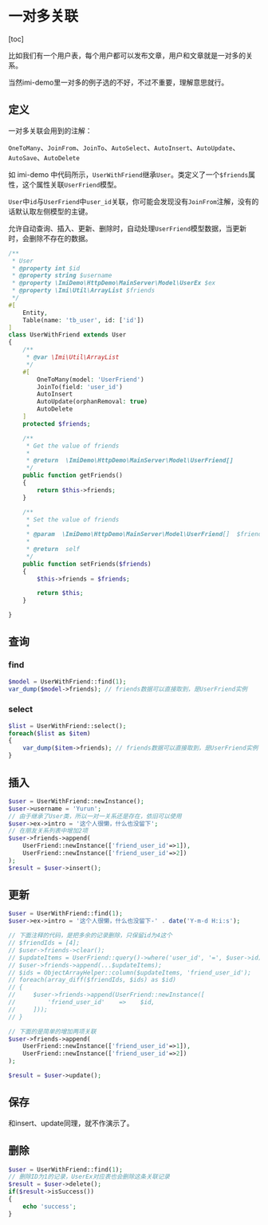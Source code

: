 # 一对多关联

[toc]

比如我们有一个用户表，每个用户都可以发布文章，用户和文章就是一对多的关系。

当然imi-demo里一对多的例子选的不好，不过不重要，理解意思就行。

## 定义

一对多关联会用到的注解：

`OneToMany`、`JoinFrom`、`JoinTo`、`AutoSelect`、`AutoInsert`、`AutoUpdate`、`AutoSave`、`AutoDelete`

如 imi-demo 中代码所示，`UserWithFriend`继承`User`。类定义了一个`$friends`属性，这个属性关联`UserFriend`模型。

`User`中`id`与`UserFriend`中`user_id`关联，你可能会发现没有`JoinFrom`注解，没有的话默认取左侧模型的主键。

允许自动查询、插入、更新、删除时，自动处理`UserFriend`模型数据，当更新时，会删除不存在的数据。

```php
/**
 * User
 * @property int $id
 * @property string $username
 * @property \ImiDemo\HttpDemo\MainServer\Model\UserEx $ex
 * @property \Imi\Util\ArrayList $friends
 */
#[
    Entity,
    Table(name: 'tb_user', id: ['id'])
]
class UserWithFriend extends User
{
    /**
     * @var \Imi\Util\ArrayList
     */
    #[
        OneToMany(model: 'UserFriend')
        JoinTo(field: 'user_id')
        AutoInsert
        AutoUpdate(orphanRemoval: true)
        AutoDelete
    ]
    protected $friends;

    /**
     * Get the value of friends
     *
     * @return  \ImiDemo\HttpDemo\MainServer\Model\UserFriend[]
     */ 
    public function getFriends()
    {
        return $this->friends;
    }

    /**
     * Set the value of friends
     *
     * @param  \ImiDemo\HttpDemo\MainServer\Model\UserFriend[]  $friends
     *
     * @return  self
     */ 
    public function setFriends($friends)
    {
        $this->friends = $friends;

        return $this;
    }

}
```

## 查询

### find

```php
$model = UserWithFriend::find(1);
var_dump($model->friends); // friends数据可以直接取到，是UserFriend实例
```

### select

```php
$list = UserWithFriend::select();
foreach($list as $item)
{
    var_dump($item->friends); // friends数据可以直接取到，是UserFriend实例
}
```

## 插入

```php
$user = UserWithFriend::newInstance();
$user->username = 'Yurun';
// 由于继承了User类，所以一对一关系还是存在，依旧可以使用
$user->ex->intro = '这个人很懒，什么也没留下';
// 在朋友关系列表中增加2项
$user->friends->append(
    UserFriend::newInstance(['friend_user_id'=>1]), 
    UserFriend::newInstance(['friend_user_id'=>2])
);
$result = $user->insert();
```

## 更新

```php
$user = UserWithFriend::find(1);
$user->ex->intro = '这个人很懒，什么也没留下-' . date('Y-m-d H:i:s');

// 下面注释的代码，是把多余的记录删除，只保留id为4这个
// $friendIds = [4];
// $user->friends->clear();
// $updateItems = UserFriend::query()->where('user_id', '=', $user->id)->whereIn('friend_user_id', $friendIds)->select()->getArray();
// $user->friends->append(...$updateItems);
// $ids = ObjectArrayHelper::column($updateItems, 'friend_user_id');
// foreach(array_diff($friendIds, $ids) as $id)
// {
//     $user->friends->append(UserFriend::newInstance([
//         'friend_user_id'    =>    $id,
//     ]));
// }

// 下面的是简单的增加两项关联
$user->friends->append(
    UserFriend::newInstance(['friend_user_id'=>1]), 
    UserFriend::newInstance(['friend_user_id'=>2])
);

$result = $user->update();
```

## 保存

和insert、update同理，就不作演示了。

## 删除

```php
$user = UserWithFriend::find(1);
// 删除ID为1的记录，UserEx对应表也会删除这条关联记录
$result = $user->delete();
if($result->isSuccess())
{
    echo 'success';
}
```
